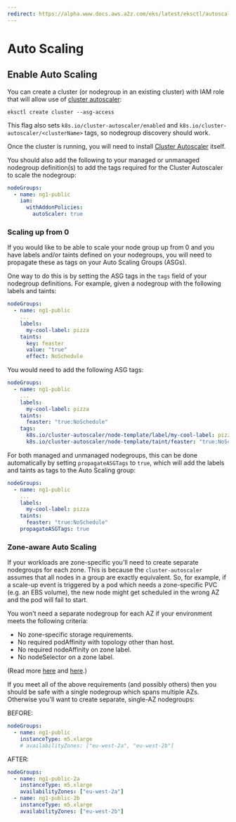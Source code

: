 ```yaml
---
redirect: https://alpha.www.docs.aws.a2z.com/eks/latest/eksctl/autoscaling.html
---
```

# Auto Scaling

## Enable Auto Scaling

You can create a cluster (or nodegroup in an existing cluster) with IAM role that will allow use of [cluster autoscaler][]:

```console
eksctl create cluster --asg-access
```

This flag also sets `k8s.io/cluster-autoscaler/enabled`
and `k8s.io/cluster-autoscaler/<clusterName>` tags, so nodegroup discovery should work.

Once the cluster is running, you will need to install [Cluster Autoscaler][] itself. 

You should also add the following to your managed or unmanaged nodegroup definition(s) to add the tags required for the Cluster Autoscaler to scale the nodegroup:
```yaml
nodeGroups:
  - name: ng1-public
    iam:
      withAddonPolicies:
        autoScaler: true
```

### Scaling up from 0

If you would like to be able to scale your node group up from 0 and you have
labels and/or taints defined on your nodegroups, you will need to propagate these as
tags on your Auto Scaling Groups (ASGs). 

One way to do this is by setting the ASG tags in the `tags` field of your nodegroup
definitions. For example, given a nodegroup with the following labels and
taints:

```yaml
nodeGroups:
  - name: ng1-public
    ...
    labels:
      my-cool-label: pizza
    taints:
      key: feaster
      value: "true"
      effect: NoSchedule
```

You would need to add the following ASG tags:

```yaml
nodeGroups:
  - name: ng1-public
    ...
    labels:
      my-cool-label: pizza
    taints:
      feaster: "true:NoSchedule"
    tags:
      k8s.io/cluster-autoscaler/node-template/label/my-cool-label: pizza
      k8s.io/cluster-autoscaler/node-template/taint/feaster: "true:NoSchedule"
```

For both managed and unmanaged nodegroups, this can be done automatically by setting `propagateASGTags` to `true`, which will add the labels and taints as tags to the Auto Scaling group:

```yaml
nodeGroups:
  - name: ng1-public
    ...
    labels:
      my-cool-label: pizza
    taints:
      feaster: "true:NoSchedule"
    propagateASGTags: true
```

[cluster autoscaler]: https://github.com/kubernetes/autoscaler/blob/master/cluster-autoscaler/cloudprovider/aws/README.md

### Zone-aware Auto Scaling

If your workloads are zone-specific you'll need to create separate nodegroups for each zone. This is because the `cluster-autoscaler` assumes that all nodes in a group are exactly equivalent. So, for example, if a scale-up event is triggered by a pod which needs a zone-specific PVC (e.g. an EBS volume), the new node might get scheduled in the wrong AZ and the pod will fail to start.

You won't need a separate nodegroup for each AZ if your environment meets the following criteria:

- No zone-specific storage requirements.
- No required podAffinity with topology other than host.
- No required nodeAffinity on zone label.
- No nodeSelector on a zone label.

(Read more [here](https://github.com/kubernetes/autoscaler/pull/1802#issuecomment-474295002) and [here](https://github.com/eksctl-io/eksctl/pull/647#issuecomment-474698054).)

If you meet all of the above requirements (and possibly others) then you should be safe with a single nodegroup which spans multiple AZs. Otherwise you'll want to create separate, single-AZ nodegroups:

BEFORE:

```yaml
nodeGroups:
  - name: ng1-public
    instanceType: m5.xlarge
    # availabilityZones: ["eu-west-2a", "eu-west-2b"]
```

AFTER:

```yaml
nodeGroups:
  - name: ng1-public-2a
    instanceType: m5.xlarge
    availabilityZones: ["eu-west-2a"]
  - name: ng1-public-2b
    instanceType: m5.xlarge
    availabilityZones: ["eu-west-2b"]
```
